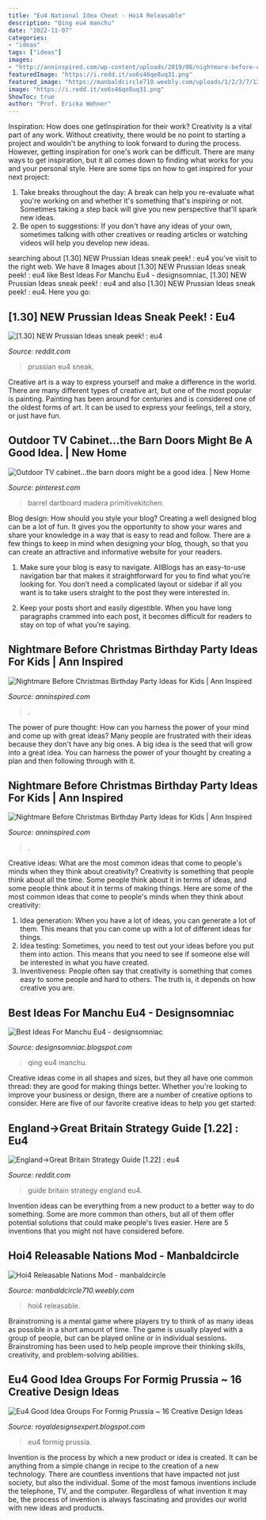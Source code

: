 ```yaml
---
title: "Eu4 National Idea Cheat - Hoi4 Releasable"
description: "Qing eu4 manchu"
date: "2022-11-07"
categories:
- "ideas"
tags: ["ideas"]
images:
- "http://anninspired.com/wp-content/uploads/2019/08/nightmare-before-christmas-birthday-party-decorations.jpg"
featuredImage: "https://i.redd.it/xo6s46qe8uq31.png"
featured_image: "https://manbaldcircle710.weebly.com/uploads/1/2/3/7/123712605/198404434.jpg"
image: "https://i.redd.it/xo6s46qe8uq31.png"
ShowToc: true
author: "Prof. Ericka Wehner"
---
```



Inspiration: How does one getInspiration for their work?
Creativity is a vital part of any work. Without creativity, there would be no point to starting a project and wouldn't be anything to look forward to during the process. However, getting inspiration for one's work can be difficult. There are many ways to get inspiration, but it all comes down to finding what works for you and your personal style. Here are some tips on how to get inspired for your next project: 
1) Take breaks throughout the day: A break can help you re-evaluate what you're working on and whether it's something that's inspiring or not. Sometimes taking a step back will give you new perspective that'll spark new ideas. 
2) Be open to suggestions: If you don't have any ideas of your own, sometimes talking with other creatives or reading articles or watching videos will help you develop new ideas.

	

		
searching about [1.30] NEW Prussian Ideas sneak peek! : eu4 you've visit to the right web. We have 8 Images about [1.30] NEW Prussian Ideas sneak peek! : eu4 like Best Ideas For Manchu Eu4 - designsomniac, [1.30] NEW Prussian Ideas sneak peek! : eu4 and also [1.30] NEW Prussian Ideas sneak peek! : eu4. Here you go:
		
    
## [1.30] NEW Prussian Ideas Sneak Peek! : Eu4

<img loading=lazy src="https://i.redd.it/49jyexdy7mq41.png" onerror="this.onerror=null;this.src='https://tse1.mm.bing.net/th?id=OIP.P3sR-DOa0qEw4Z5eVXMJdQHaEK&amp;pid=15.1';" alt="[1.30] NEW Prussian Ideas sneak peek! : eu4">

_Source: reddit.com_

>prussian eu4 sneak. 

	

Creative art is a way to express yourself and make a difference in the world. There are many different types of creative art, but one of the most popular is painting. Painting has been around for centuries and is considered one of the oldest forms of art. It can be used to express your feelings, tell a story, or just have fun.

    
## Outdoor TV Cabinet...the Barn Doors Might Be A Good Idea. | New Home

<img loading=lazy src="https://i.pinimg.com/236x/53/bf/32/53bf3258f95bcdf304903a91c0b67d17--basement-decorating-ideas-basement-ideas.jpg" onerror="this.onerror=null;this.src='https://tse2.mm.bing.net/th?id=OIP.pxNw6N1fqbjczUQa6QymYwAAAA&amp;pid=15.1';" alt="Outdoor TV cabinet...the barn doors might be a good idea. | New Home">

_Source: pinterest.com_

>barrel dartboard madera primitivekitchen. 

	

Blog design: How should you style your blog?
Creating a well designed blog can be a lot of fun. It gives you the opportunity to show your wares and share your knowledge in a way that is easy to read and follow. There are a few things to keep in mind when designing your blog, though, so that you can create an attractive and informative website for your readers.
1. Make sure your blog is easy to navigate. AllBlogs has an easy-to-use navigation bar that makes it straightforward for you to find what you’re looking for. You don’t need a complicated layout or sidebar if all you want is to take users straight to the post they were interested in.

2. Keep your posts short and easily digestible. When you have long paragraphs crammed into each post, it becomes difficult for readers to stay on top of what you’re saying.

    
## Nightmare Before Christmas Birthday Party Ideas For Kids | Ann Inspired

<img loading=lazy src="http://anninspired.com/wp-content/uploads/2019/08/nightmare-before-christmas-birthday-party-ideas.jpg" onerror="this.onerror=null;this.src='https://tse4.mm.bing.net/th?id=OIP.Oh2aOLQpji1UC8pYuaG52gHaI-&amp;pid=15.1';" alt="Nightmare Before Christmas Birthday Party Ideas for Kids | Ann Inspired">

_Source: anninspired.com_

>. 

	

The power of pure thought: How can you harness the power of your mind and come up with great ideas?
Many people are frustrated with their ideas because they don't have any big ones. A big idea is the seed that will grow into a great idea. You can harness the power of your thought by creating a plan and then following through with it.

    
## Nightmare Before Christmas Birthday Party Ideas For Kids | Ann Inspired

<img loading=lazy src="http://anninspired.com/wp-content/uploads/2019/08/nightmare-before-christmas-birthday-party-decorations.jpg" onerror="this.onerror=null;this.src='https://tse2.mm.bing.net/th?id=OIP.hc4Jm0vr0JV6vR6DaBHx0wHaE8&amp;pid=15.1';" alt="Nightmare Before Christmas Birthday Party Ideas for Kids | Ann Inspired">

_Source: anninspired.com_

>. 

	

Creative ideas: What are the most common ideas that come to people's minds when they think about creativity?
Creativity is something that people think about all the time. Some people think about it in terms of ideas, and some people think about it in terms of making things. Here are some of the most common ideas that come to people's minds when they think about creativity: 
1. Idea generation: When you have a lot of ideas, you can generate a lot of them. This means that you can come up with a lot of different ideas for things. 
2. Idea testing: Sometimes, you need to test out your ideas before you put them into action. This means that you need to see if someone else will be interested in what you have created. 
3. Inventiveness: People often say that creativity is something that comes easy to some people and hard to others. The truth is, it depends on how creative you are.

    
## Best Ideas For Manchu Eu4 - Designsomniac

<img loading=lazy src="https://i.redd.it/xo6s46qe8uq31.png" onerror="this.onerror=null;this.src='https://tse4.mm.bing.net/th?id=OIP.BerkhI5uOl6VSi3vbRIaXQHaEo&amp;pid=15.1';" alt="Best Ideas For Manchu Eu4 - designsomniac">

_Source: designsomniac.blogspot.com_

>qing eu4 manchu. 

	

Creative ideas come in all shapes and sizes, but they all have one common thread: they are good for making things better. Whether you're looking to improve your business or design, there are a number of creative options to consider. Here are five of our favorite creative ideas to help you get started: 

    
## England-&gt;Great Britain Strategy Guide [1.22] : Eu4

<img loading=lazy src="https://i.redd.it/aro1o71ek3cz.png" onerror="this.onerror=null;this.src='https://tse3.mm.bing.net/th?id=OIP.YmyO7NnuboK8L3Pj_QndyQHaPL&amp;pid=15.1';" alt="England-&gt;Great Britain Strategy Guide [1.22] : eu4">

_Source: reddit.com_

>guide britain strategy england eu4. 

	

Invention ideas can be everything from a new product to a better way to do something. Some are more common than others, but all of them offer potential solutions that could make people's lives easier. Here are 5 inventions that you might not have considered before.

    
## Hoi4 Releasable Nations Mod - Manbaldcircle

<img loading=lazy src="https://manbaldcircle710.weebly.com/uploads/1/2/3/7/123712605/198404434.jpg" onerror="this.onerror=null;this.src='https://tse2.mm.bing.net/th?id=OIP.2M6UUITvNYqCxwXkqVbYhQHaFj&amp;pid=15.1';" alt="Hoi4 Releasable Nations Mod - manbaldcircle">

_Source: manbaldcircle710.weebly.com_

>hoi4 releasable. 

	

Brainstroming is a mental game where players try to think of as many ideas as possible in a short amount of time. The game is usually played with a group of people, but can be played online or in individual sessions. Brainstroming has been used to help people improve their thinking skills, creativity, and problem-solving abilities.

    
## Eu4 Good Idea Groups For Formig Prussia ~ 16 Creative Design Ideas

<img loading=lazy src="http://i.imgur.com/TqBSouD.png" onerror="this.onerror=null;this.src='https://tse2.mm.bing.net/th?id=OIP.SKd9o77-OAiAUtA3Wwhh2wHaEo&amp;pid=15.1';" alt="Eu4 Good Idea Groups For Formig Prussia ~ 16 Creative Design Ideas">

_Source: royaldesignsexpert.blogspot.com_

>eu4 formig prussia. 

	

Invention is the process by which a new product or idea is created. It can be anything from a simple change in recipe to the creation of a new technology. There are countless inventions that have impacted not just society, but also the individual. Some of the most famous inventions include the telephone, TV, and the computer. Regardless of what invention it may be, the process of invention is always fascinating and provides our world with new ideas and products.

